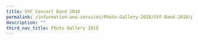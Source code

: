 ```yaml
---
title: SYF Concert Band 2018
permalink: /information-and-services/Photo-Gallery-2018/SYF-Band-2018/permalink
description: ""
third_nav_title: Photo Gallery 2018
---
```

